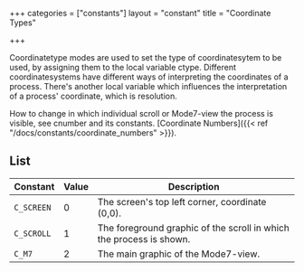 +++
categories = ["constants"]
layout = "constant"
title = "Coordinate Types"

+++

Coordinatetype modes are used to set the type of coordinatesytem to be used, by assigning them to the local variable ctype. Different coordinatesystems have different ways of interpreting the coordinates of a process. There's another local variable which influences the interpretation of a process' coordinate, which is resolution.

How to change in which individual scroll or Mode7-view the process is visible, see cnumber and its constants. [Coordinate Numbers]({{< ref "/docs/constants/coordinate_numbers" >}}).

## List

| Constant | Value | Description |
|---|---|---|
| `C_SCREEN` | 0 | The screen's top left corner, coordinate (0,0). |
| `C_SCROLL` | 1 | The foreground graphic of the scroll in which the process is shown. |
| `C_M7` | 2 | The main graphic of the Mode7-view. |
